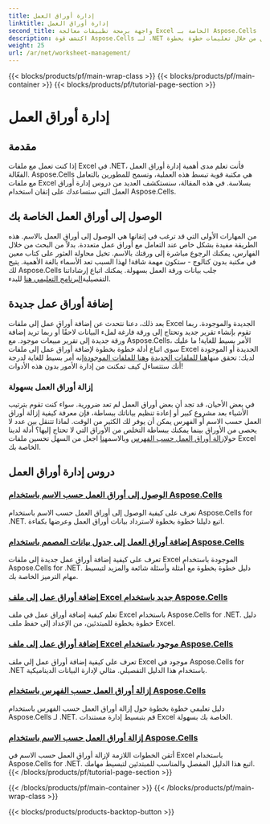 ```yaml
---
title: إدارة أوراق العمل
linktitle: إدارة أوراق العمل
second_title: واجهة برمجة تطبيقات معالجة Excel الخاصة بـ Aspose.Cells .NET
description: اكتشف قوة Aspose.Cells لـ .NET باستخدام دروسنا التعليمية الشاملة، والتي ترشدك خلال إدارة أوراق العمل من خلال تعليمات خطوة بخطوة.
weight: 25
url: /ar/net/worksheet-management/
---
```


{{< blocks/products/pf/main-wrap-class >}}
{{< blocks/products/pf/main-container >}}
{{< blocks/products/pf/tutorial-page-section >}}

# إدارة أوراق العمل

## مقدمة

إذا كنت تعمل مع ملفات Excel في .NET، فأنت تعلم مدى أهمية إدارة أوراق العمل الفعّالة. Aspose.Cells هي مكتبة قوية تبسط هذه العملية، وتسمح للمطورين بالتعامل مع ملفات Excel بسلاسة. في هذه المقالة، سنستكشف العديد من دروس إدارة أوراق العمل التي ستساعدك على إتقان استخدام Aspose.Cells.

## الوصول إلى أوراق العمل الخاصة بك

من المهارات الأولى التي قد ترغب في إتقانها هي الوصول إلى أوراق العمل بالاسم. هذه الطريقة مفيدة بشكل خاص عند التعامل مع أوراق عمل متعددة. بدلاً من البحث من خلال الفهارس، يمكنك الرجوع مباشرة إلى ورقتك بالاسم. تخيل محاولة العثور على كتاب معين في مكتبة بدون كتالوج - ستكون مهمة شاقة! لهذا السبب تعد الأسماء بالغة الأهمية. يتيح لك Aspose.Cells جلب بيانات ورقة العمل بسهولة. يمكنك اتباع إرشاداتنا التفصيلية[البرنامج التعليمي هنا](./access-worksheets-by-name/) للبدء.

## إضافة أوراق عمل جديدة

 بعد ذلك، دعنا نتحدث عن إضافة أوراق عمل إلى ملفات Excel الجديدة والموجودة. ربما تقوم بإنشاء تقرير جديد وتحتاج إلى ورقة فارغة لملء البيانات لاحقًا أو ربما تريد إضافة ورقة جديدة إلى تقرير مبيعات موجود. مع Aspose.Cells، الأمر بسيط للغاية! ما عليك سوى اتباع أدلة خطوة بخطوة لإضافة أوراق عمل إلى ملفات Excel الجديدة أو الموجودة لديك: تحقق منها[هنا للملفات الجديدة](./add-worksheets-to-new-excel-file/) و[هنا للملفات الموجودة](./add-worksheets-to-existing-excel-file/)إنه أمر بسيط للغاية لدرجة أنك ستتساءل كيف تمكنت من إدارة الأمور بدون هذه الأدوات!

### إزالة أوراق العمل بسهولة

 في بعض الأحيان، قد تجد أن بعض أوراق العمل لم تعد ضرورية. سواء كنت تقوم بترتيب الأشياء بعد مشروع كبير أو إعادة تنظيم بياناتك ببساطة، فإن معرفة كيفية إزالة أوراق العمل حسب الاسم أو الفهرس يمكن أن يوفر لك الكثير من الوقت. لماذا تتنقل بين عدد لا يحصى من الأوراق بينما يمكنك ببساطة التخلص من الأوراق التي لا تحتاج إليها؟ أدلة لدينا حول[إزالة أوراق العمل حسب الفهرس](./remove-worksheets-by-index/) وبالاسم[هنا](./remove-worksheets-by-name/) اجعل من السهل تحسين ملفات Excel الخاصة بك.

## دروس إدارة أوراق العمل
### [الوصول إلى أوراق العمل حسب الاسم باستخدام Aspose.Cells](./access-worksheets-by-name/)
تعرف على كيفية الوصول إلى أوراق العمل حسب الاسم باستخدام Aspose.Cells for .NET. اتبع دليلنا خطوة بخطوة لاسترداد بيانات أوراق العمل وعرضها بكفاءة.
### [إضافة أوراق العمل إلى جدول بيانات المصمم باستخدام Aspose.Cells](./add-worksheets-to-designer-spreadsheet/)
تعرف على كيفية إضافة أوراق عمل جديدة إلى ملفات Excel الموجودة باستخدام Aspose.Cells for .NET. دليل خطوة بخطوة مع أمثلة وأسئلة شائعة والمزيد لتبسيط مهام الترميز الخاصة بك.
### [إضافة أوراق عمل إلى ملف Excel جديد باستخدام Aspose.Cells](./add-worksheets-to-new-excel-file/)
تعلم كيفية إضافة أوراق عمل في ملف Excel باستخدام Aspose.Cells for .NET. دليل خطوة بخطوة للمبتدئين، من الإعداد إلى حفظ ملف Excel.
### [إضافة أوراق عمل إلى ملف Excel موجود باستخدام Aspose.Cells](./add-worksheets-to-existing-excel-file/)
تعرف على كيفية إضافة أوراق عمل إلى ملف Excel موجود في Aspose.Cells for .NET باستخدام هذا الدليل التفصيلي. مثالي لإدارة البيانات الديناميكية.
### [إزالة أوراق العمل حسب الفهرس باستخدام Aspose.Cells](./remove-worksheets-by-index/)
دليل تعليمي خطوة بخطوة حول إزالة أوراق العمل حسب الفهرس باستخدام Aspose.Cells لـ .NET. قم بتبسيط إدارة مستندات Excel الخاصة بك بسهولة.
### [إزالة أوراق العمل حسب الاسم باستخدام Aspose.Cells](./remove-worksheets-by-name/)
أتقن الخطوات اللازمة لإزالة أوراق العمل حسب الاسم في Excel باستخدام Aspose.Cells for .NET. اتبع هذا الدليل المفصل والمناسب للمبتدئين لتبسيط مهامك.
{{< /blocks/products/pf/tutorial-page-section >}}

{{< /blocks/products/pf/main-container >}}
{{< /blocks/products/pf/main-wrap-class >}}

{{< blocks/products/products-backtop-button >}}
